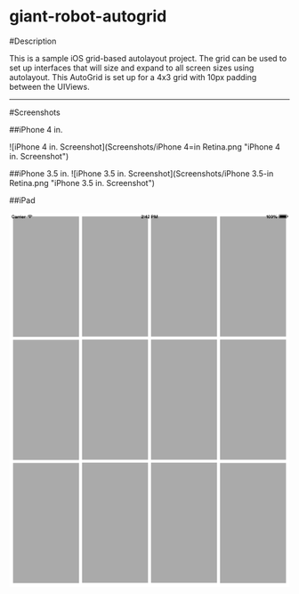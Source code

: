 giant-robot-autogrid
====================

#Description

This is a sample iOS grid-based autolayout project. The grid can be used to set up interfaces that will size and expand to all screen sizes using autolayout. This AutoGrid is set up for a 4x3 grid with 10px padding between the UIViews.

---

#Screenshots

##iPhone 4 in.

![iPhone 4 in. Screenshot](Screenshots/iPhone 4=in Retina.png "iPhone 4 in. Screenshot")


##iPhone 3.5 in.
![iPhone 3.5 in. Screenshot](Screenshots/iPhone 3.5-in Retina.png "iPhone 3.5 in. Screenshot")

##iPad

![iPad Screenshot](Screenshots/iPad.png "iPad Screenshot")



